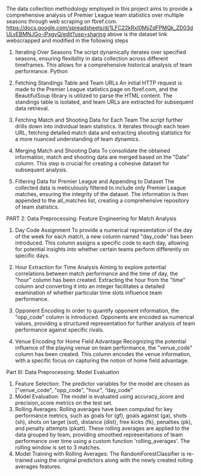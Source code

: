 The data collection methodology employed in this project aims to provide a comprehensive analysis of Premier League team statistics over multiple seasons through web scraping on fbref.com.
https://docs.google.com/spreadsheets/d/1LFC22kRxI0MjjZdFPMQk_ZD03dULvEBMNJGo-iPxgyQ/edit?usp=sharing
above is the dataset link webscrapped and modified in the following steps
1. Iterating Over Seasons
The script dynamically iterates over specified seasons, ensuring flexibility in data collection across different timeframes. This allows for a comprehensive historical analysis of team performance.
Python

2. Fetching Standings Table and Team URLs
An initial HTTP request is made to the Premier League statistics page on fbref.com, and the BeautifulSoup library is utilized to parse the HTML content. The standings table is isolated, and team URLs are extracted for subsequent data retrieval.

3. Fetching Match and Shooting Data for Each Team
The script further drills down into individual team statistics. It iterates through each team URL, fetching detailed match data and extracting shooting statistics for a more nuanced understanding of team dynamics.

4. Merging Match and Shooting Data
To consolidate the obtained information, match and shooting data are merged based on the "Date" column. This step is crucial for creating a cohesive dataset for subsequent analysis.
5. Filtering Data for Premier League and Appending to Dataset
The collected data is meticulously filtered to include only Premier League matches, ensuring the integrity of the dataset. The information is then appended to the all_matches list, creating a comprehensive repository of team statistics.

PART 2: Data Preprocessing: Feature Engineering for Match Analysis
1. Day Code Assignment
To provide a numerical representation of the day of the week for each match, a new column named "day_code" has been introduced. This column assigns a specific code to each day, allowing for potential insights into whether certain teams perform differently on specific days.

2. Hour Extraction for Time Analysis
Aiming to explore potential correlations between match performance and the time of day, the "hour" column has been created. Extracting the hour from the "time" column and converting it into an integer facilitates a detailed examination of whether particular time slots influence team performance.
3. Opponent Encoding
In order to quantify opponent information, the "opp_code" column is introduced. Opponents are encoded as numerical values, providing a structured representation for further analysis of team performance against specific rivals.
4. Venue Encoding for Home Field Advantage
Recognizing the potential influence of the playing venue on team performance, the "venue_code" column has been created. This column encodes the venue information, with a specific focus on capturing the notion of home field advantage.


Part III: Data Preprocessing: Model Evaluation
1. Feature Selection:
The predictor variables for the model are chosen as ["venue_code", "opp_code", "hour", “day_code”
2. Model Evaluation:
The model is evaluated using accuracy_score and precision_score metrics on the test set.
3. Rolling Averages:
Rolling averages have been computed for key performance metrics, such as goals for (gf), goals against (ga), shots (sh), shots on target (sot), distance (dist), free kicks (fk), penalties (pk), and penalty attempts (pkatt). These rolling averages are applied to the data grouped by team, providing smoothed representations of team performance over time using a custom function 'rolling_averages'. The rolling window is set to 3 matches.
4. Model Training with Rolling Averages:
The RandomForestClassifier is re-trained using the original predictors along with the newly created rolling averages features.
